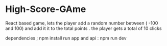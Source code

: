 # High-Score-GAme
React based game, lets the player add a  random number between ( -100 and 100) and add it it to the total points . the player gets a total of 10 clicks

dependencies ; npm install
run app and api  : npm run dev
